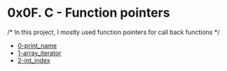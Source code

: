 # 0x0F. C - Function pointers

/* In this project, I mostly used function pointers for call back functions */

* [0-print_name]()
* [1-array_iterator]()
* [2-int_index]()
